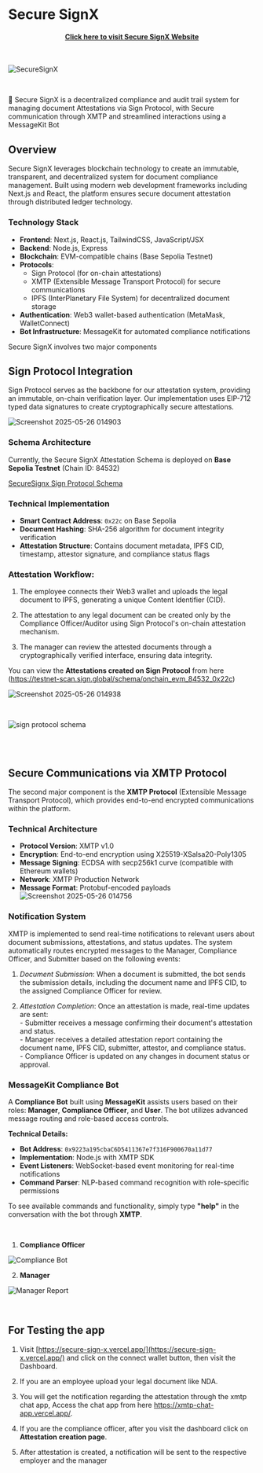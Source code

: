 # Secure SignX

<h4 align="center">
  <a href="https://secure-sign-x.vercel.app/">Click here to visit Secure SignX Website</a>
</h4>

<br />

![SecureSignX](https://github.com/user-attachments/assets/2dbd2c6f-e090-473e-b572-3cf3a8df31e4)

<br />

🧪 Secure SignX is a decentralized compliance and audit trail system for managing document Attestations via Sign Protocol, with Secure communication through XMTP and streamlined interactions using a MessageKit Bot

## Overview

Secure SignX leverages blockchain technology to create an immutable, transparent, and decentralized system for document compliance management. Built using modern web development frameworks including Next.js and React, the platform ensures secure document attestation through distributed ledger technology.

### Technology Stack

- **Frontend**: Next.js, React.js, TailwindCSS, JavaScript/JSX
- **Backend**: Node.js, Express
- **Blockchain**: EVM-compatible chains (Base Sepolia Testnet)  
- **Protocols**: 
  - Sign Protocol (for on-chain attestations)
  - XMTP (Extensible Message Transport Protocol) for secure communications
  - IPFS (InterPlanetary File System) for decentralized document storage
- **Authentication**: Web3 wallet-based authentication (MetaMask, WalletConnect)
- **Bot Infrastructure**: MessageKit for automated compliance notifications

Secure SignX involves two major components

## Sign Protocol Integration

Sign Protocol serves as the backbone for our attestation system, providing an immutable, on-chain verification layer. Our implementation uses EIP-712 typed data signatures to create cryptographically secure attestations.
<br />

![Screenshot 2025-05-26 014903](https://github.com/user-attachments/assets/2506737b-01c0-4414-9d95-d6a69939a17b)

### Schema Architecture

Currently, the Secure SignX Attestation Schema is deployed on **Base Sepolia Testnet** (Chain ID: 84532)

[SecureSignx Sign Protocol Schema](https://testnet-scan.sign.global/schema/onchain_evm_84532_0x22c)

### Technical Implementation

- **Smart Contract Address**: `0x22c` on Base Sepolia
- **Document Hashing**: SHA-256 algorithm for document integrity verification
- **Attestation Structure**: Contains document metadata, IPFS CID, timestamp, attestor signature, and compliance status flags

### Attestation Workflow:

1. The employee connects their Web3 wallet and uploads the legal document to IPFS, generating a unique Content Identifier (CID).
   
2. The attestation to any legal document can be created only by the Compliance Officer/Auditor using Sign Protocol's on-chain attestation mechanism.

3. The manager can review the attested documents through a cryptographically verified interface, ensuring data integrity.


You can view the **Attestations created on Sign Protocol** from here (https://testnet-scan.sign.global/schema/onchain_evm_84532_0x22c)
<br />

![Screenshot 2025-05-26 014938](https://github.com/user-attachments/assets/210cd664-d063-43f1-b1b3-d62e018ded96)

<br />

![sign protocol schema](https://github.com/user-attachments/assets/0845be75-e2a0-48d1-9e8a-1ccd03973d94)

<br />

<br />

## Secure Communications via XMTP Protocol

The second major component is the **XMTP Protocol** (Extensible Message Transport Protocol), which provides end-to-end encrypted communications within the platform.

### Technical Architecture

- **Protocol Version**: XMTP v1.0
- **Encryption**: End-to-end encryption using X25519-XSalsa20-Poly1305
- **Message Signing**: ECDSA with secp256k1 curve (compatible with Ethereum wallets)
- **Network**: XMTP Production Network
- **Message Format**: Protobuf-encoded payloads
![Screenshot 2025-05-26 014756](https://github.com/user-attachments/assets/e4055187-bf89-4ea0-8cac-97b246842706)

### Notification System

XMTP is implemented to send real-time notifications to relevant users about document submissions, attestations, and status updates. The system automatically routes encrypted messages to the Manager, Compliance Officer, and Submitter based on the following events:

1. *Document Submission*: When a document is submitted, the bot sends the submission details, including the document name and IPFS CID, to the assigned Compliance Officer for review.
   
2. *Attestation Completion*: Once an attestation is made, real-time updates are sent: <br />
       - Submitter receives a message confirming their document's attestation and status. <br />
       - Manager receives a detailed attestation report containing the document name, IPFS CID, submitter, attestor, and compliance status. <br />
       - Compliance Officer is updated on any changes in document status or approval. <br />

### MessageKit Compliance Bot

A **Compliance Bot** built using **MessageKit** assists users based on their roles: **Manager**, **Compliance Officer**, and **User**. The bot utilizes advanced message routing and role-based access controls.

**Technical Details:**
- **Bot Address**: `0x9223a195cbaC6D5411367e7f316F900670a11d77`
- **Implementation**: Node.js with XMTP SDK
- **Event Listeners**: WebSocket-based event monitoring for real-time notifications
- **Command Parser**: NLP-based command recognition with role-specific permissions

To see available commands and functionality, simply type **"help"** in the conversation with the bot through **XMTP**.

<br />

1. **Compliance Officer**
   
![Compliance Bot](https://github.com/user-attachments/assets/477d95f5-53a4-4609-b2d5-c77e7b84dac9)

2. **Manager**

![Manager Report](https://github.com/user-attachments/assets/48b07db1-b548-463c-8d2d-323a4d8bab2c)

<br />

## For Testing the app 

1. Visit [https://secure-sign-x.vercel.app/](https://secure-sign-x.vercel.app/) and click on the connect wallet button, then visit the Dashboard.
   
2. If you are an employee upload your legal document like NDA.
   
3. You will get the notification regarding the attestation through the xmtp chat app, Access the chat app from here https://xmtp-chat-app.vercel.app/.

4. If you are the compliance officer, after you visit the dashboard click on **Attestation creation page**.

5. After attestation is created, a notification will be sent to the respective employer and the manager
